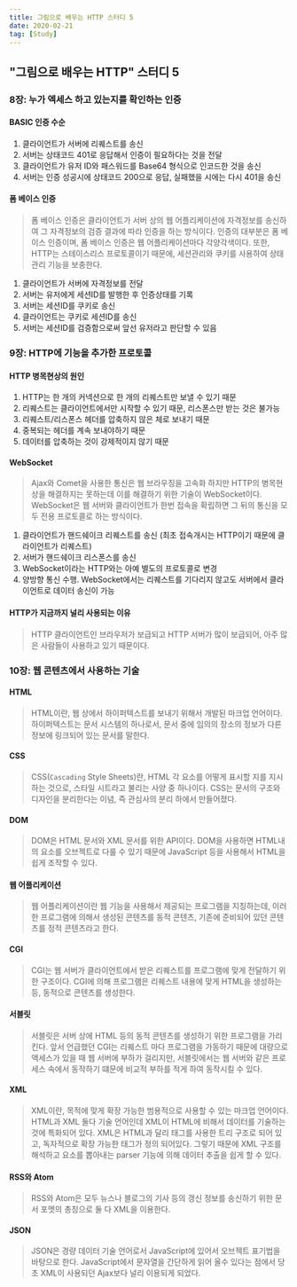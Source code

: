 ```yaml
---
title: 그림으로 배우는 HTTP 스터디 5
date: 2020-02-21
tag: [Study]
---
```


## "그림으로 배우는 HTTP" 스터디 5

### **8장: 누가 엑세스 하고 있는지를 확인하는 인증**

#### BASIC 인증 수순

  1. 클라이언트가 서버에 리퀘스트를 송신
  2. 서버는 상태코드 401로 응답해서 인증이 필요하다는 것을 전달
  3. 클라이언트가 유저 ID와 패스워드를 Base64 형식으로 인코드한 것을 송신
  4. 서버는 인증 성공시에 상태코드 200으로 응답, 실패했을 시에는 다시 401을 송신

#### 폼 베이스 인증

  > 폼 베이스 인증은 클라이언트가 서버 상의 웹 어플리케이션에 자격정보를 송신하여 그 자격정보의 검증 결과에 따라 인증을 하는 방식이다. 인증의 대부분은 폼 베이스 인증이며, 폼 베이스 인증은 웹 어플리케이션마다 각양각색이다. 또한, HTTP는 스테이스리스 프로토콜이기 때문에, 세션관리와 쿠키를 사용하여 상태관리 기능을 보충한다.

  1. 클라이언트가 서버에 자격정보를 전달
  2. 서버는 유저에게 세션ID를 발행한 후 인증상태를 기록
  3. 서버는 세션ID를 쿠키로 송신
  4. 클라이언트는 쿠키로 세션ID를 송신
  5. 서버는 세션ID를 검증함으로써 앞선 유저라고 판단할 수 있음

### **9장: HTTP에 기능을 추가한 프로토콜**

#### HTTP 병목현상의 원인

  1. HTTP는 한 개의 커넥션으로 한 개의 리퀘스트만 보낼 수 있기 때문
  2. 리퀘스트는 클라이언트에서만 시작할 수 있기 때문, 리스폰스만 받는 것은 불가능
  3. 리퀘스트/리스폰스 헤더를 압축하지 않은 체로 보내기 때문
  4. 중복되는 헤더를 계속 보내야하기 때문
  5. 데이터를 압축하는 것이 강제적이지 않기 때문

#### WebSocket

  > Ajax와 Comet을 사용한 통신은 웹 브라우징을 고속화 하지만 HTTP의 병목현상을 해결하지는 못하는데 이를 해결하기 위한 기술이 WebSocket이다. WebSocket은 웹 서버와 클라이언트가 한번 접속을 확립하면 그 뒤의 통신을 모두 전용 프로토콜로 하는 방식이다.

  1. 클라이언트가 핸드쉐이크 리퀘스트를 송신 (최초 접속개시는 HTTP이기 때문에 클라이언트가 리퀘스트)
  2. 서버가 핸드쉐이크 리스폰스를 송신
  3. WebSocket이라는 HTTP와는 아예 별도의 프로토콜로 변경
  4. 양방향 통신 수행. WebSocket에서는 리퀘스트를 기다리지 않고도 서버에서 클라이언트로 데이터 송신이 가능

#### HTTP가 지금까지 널리 사용되는 이유

  > HTTP 클라이언트인 브라우저가 보급되고 HTTP 서버가 많이 보급되어, 아주 많은 사람들이 사용하고 있기 때문이다.

### **10장: 웹 콘텐츠에서 사용하는 기술**

#### HTML

  > HTML이란, 웹 상에서 하이퍼텍스트를 보내기 위해서 개발된 마크업 언어이다. 하이퍼텍스트는 문서 시스템의 하나로서, 문서 중에 임의의 장소의 정보가 다른 정보에 링크되어 있는 문서를 말한다.

#### CSS

  > CSS(`Cascading` Style Sheets)란, HTML 각 요소를 어떻게 표시할 지를 지시하는 것으로, 스타일 시트라고 불리는 사양 중 하나이다. CSS는 문서의 구조와 디자인을 분리한다는 이념, 즉 관심사의 분리 하에서 만들어졌다.

#### DOM

  > DOM은 HTML 문서와 XML 문서를 위한 API이다. DOM을 사용하면 HTML내의 요소를 오브젝트로 다룰 수 있기 때문에 JavaScript 등을 사용해서 HTML을 쉽게 조작할 수 있다.

#### 웹 어플리케이션

  > 웹 어플리케이션이란 웹 기능을 사용해서 제공되는 프로그램을 지칭하는데, 이러한 프로그램에 의해서 생성된 콘텐츠를 동적 콘텐츠, 기존에 준비되어 있던 콘텐츠를 정적 콘텐츠라고 한다.

#### CGI

  > CGI는 웹 서버가 클라이언트에서 받은 리퀘스트를 프로그램에 맞게 전달하기 위한 구조이다. CGI에 의해 프로그램은 리퀘스트 내용에 맞게 HTML을 생성하는 등, 동적으로 콘텐츠를 생성한다.

#### 서블릿

  > 서블릿은 서버 상에 HTML 등의 동적 콘텐츠를 생성하기 위한 프로그램을 가리킨다. 앞서 언급했던 CGI는 리퀘스트 마다 프로그램을 가동하기 때문에 대량으로 액세스가 있을 때 웹 서버에 부하가 걸리지만, 서블릿에서는 웹 서버와 같은 프로세스 속에서 동작하기 떄문에 비교적 부하를 적게 하여 동작시킬 수 있다.

#### XML

  > XML이란, 목적에 맞게 확장 가능한 범용적으로 사용할 수 있는 마크업 언어이다. HTML과 XML 둘다 기술 언어인데 XML이 HTML에 비해서 데이터를 기술하는 것에 특화되어 있다. XML은 HTML과 달리 태그를 사용한 트리 구조로 되어 있고, 독자적으로 확장 가능한 태그가 정의 되어있다. 그렇기 때문에 XML 구조를 해석하고 요소를 뽑아내는 parser 기능에 의해 데이터 추출을 쉽게 할 수 있다.

#### RSS와 Atom

  > RSS와 Atom은 모두 뉴스나 블로그의 기사 등의 갱신 정보를 송신하기 위한 문서 포멧의 총칭으로 둘 다 XML을 이용한다.

#### JSON

  > JSON은 경량 데이터 기술 언어로서 JavaScript에 있어서 오브젝트 표기법을 바탕으로 한다. JavaScript에서 문자열을 간단하게 읽어 올수 있다는 점에서 당초 XML이 사용되던 Ajax보다 널리 이용되게 되었다.
